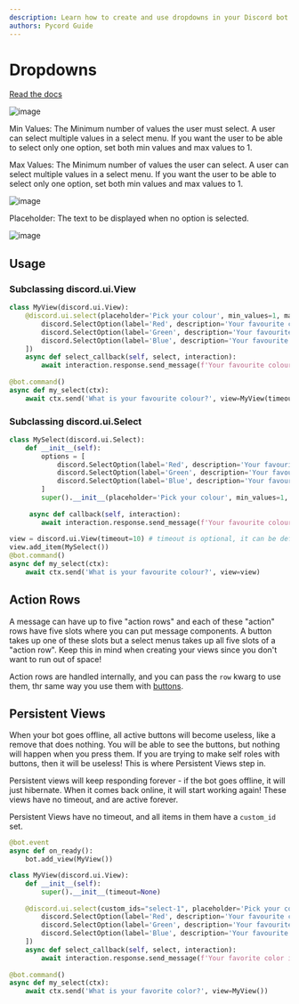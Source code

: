 ```yaml
---
description: Learn how to create and use dropdowns in your Discord bot with the Pycord library!
authors: Pycord Guide
---
```


# Dropdowns
	
[Read the docs](https://pycord.readthedocs.io/en/master/api.html?highlight=dropdown#discord.SelectMenu)

![image](https://gblobscdn.gitbook.com/assets%2F-MjPk-Yu4sOq8KGrr_yG%2F-MjPu-g4A9to7TurG_WS%2F-MjPvJpnISLfsjh4oqrH%2Fimage.png?alt=media&token=c7aae200-15e3-4539-88c5-34d45d0b193a)

Min Values: The Minimum number of values the user must select. A user can select multiple values in a select menu. If you want the user to be able to select only one option, set both min values and max values to 1.

Max Values: The Minimum number of values the user can select. A user can select multiple values in a select menu. If you want the user to be able to select only one option, set both min values and max values to 1.

![image](https://gblobscdn.gitbook.com/assets%2F-MjPk-Yu4sOq8KGrr_yG%2F-MjPu-g4A9to7TurG_WS%2F-MjPxAcb3EltghtINizS%2Fimage.png?alt=media&token=48f15d97-1c4a-4408-bbbc-882a1a2f0495)

Placeholder: The text to be displayed when no option is selected.

![image](https://gblobscdn.gitbook.com/assets%2F-MjPk-Yu4sOq8KGrr_yG%2F-MjPu-g4A9to7TurG_WS%2F-MjPxacwrtNRvJ0oZqus%2Fimage.png?alt=media&token=fe498473-07dd-496f-b922-06fcf6f01eaf)

## Usage
### Subclassing discord.ui.View
```py
class MyView(discord.ui.View):
    @discord.ui.select(placeholder='Pick your colour', min_values=1, max_values=1, options=[
        discord.SelectOption(label='Red', description='Your favourite colour is red', emoji='🟥'),
        discord.SelectOption(label='Green', description='Your favourite colour is green', emoji='🟩'),
        discord.SelectOption(label='Blue', description='Your favourite colour is blue', emoji='🟦')
    ])
    async def select_callback(self, select, interaction):
        await interaction.response.send_message(f'Your favourite colour is {select.values[0]}', ephemeral=True)
    
@bot.command()
async def my_select(ctx):
    await ctx.send('What is your favourite colour?', view=MyView(timeout=0))
```

### Subclassing discord.ui.Select
```py
class MySelect(discord.ui.Select):
    def __init__(self):
        options = [
            discord.SelectOption(label='Red', description='Your favourite colour is red', emoji='🟥'),
            discord.SelectOption(label='Green', description='Your favourite colour is green', emoji='🟩'),
            discord.SelectOption(label='Blue', description='Your favourite colour is blue', emoji='🟦')
        ]
        super().__init__(placeholder='Pick your colour', min_values=1, max_values=1, options=options)
     
     async def callback(self, interaction):
        await interaction.response.send_message(f'Your favourite colour is {self.values[0]}', ephemeral=True)
        
view = discord.ui.View(timeout=10) # timeout is optional, it can be defined in seconds
view.add_item(MySelect())
@bot.command()
async def my_select(ctx):
    await ctx.send('What is your favourite colour?', view=view)
```

## Action Rows
A message can have up to five "action rows" and each of these "action" rows have five slots where you can put message components. A button takes up one of these slots but a select menus takes up all five slots of a "action row". Keep this in mind when creating your views since you don't want to run out of space!

Action rows are handled internally, and you can pass the `row` kwarg to use them, thr same way you use them with [buttons](/buttons.md).

## Persistent Views

When your bot goes offline, all active buttons will become useless, like a remove that does nothing. You will be able to see the buttons, but nothing will happen when you press them. If you are trying to make self roles with buttons, then it will be useless! This is where Persistent Views step in.

Persistent views will keep responding forever - if the bot goes offline, it will just hibernate. When it comes back online, it will start working again! These views have no timeout, and are active forever.

Persistent Views have no timeout, and all items in them have a `custom_id` set.

```py hl_lines="3 7 9"
@bot.event
async def on_ready():
	bot.add_view(MyView())

class MyView(discord.ui.View):
    def __init__(self):
		super().__init__(timeout=None)
        
    @discord.ui.select(custom_ids="select-1", placeholder='Pick your colour', min_values=1, max_values=1, options=[
        discord.SelectOption(label='Red', description='Your favourite colour is red', emoji='🟥'),
        discord.SelectOption(label='Green', description='Your favourite colour is green', emoji='🟩'),
        discord.SelectOption(label='Blue', description='Your favourite colour is blue', emoji='🟦')
    ])
    async def select_callback(self, select, interaction):
        await interaction.response.send_message(f'Your favorite color is {select.values[0]}', ephemeral=True)
    
@bot.command()
async def my_select(ctx):
    await ctx.send('What is your favorite color?', view=MyView())
```